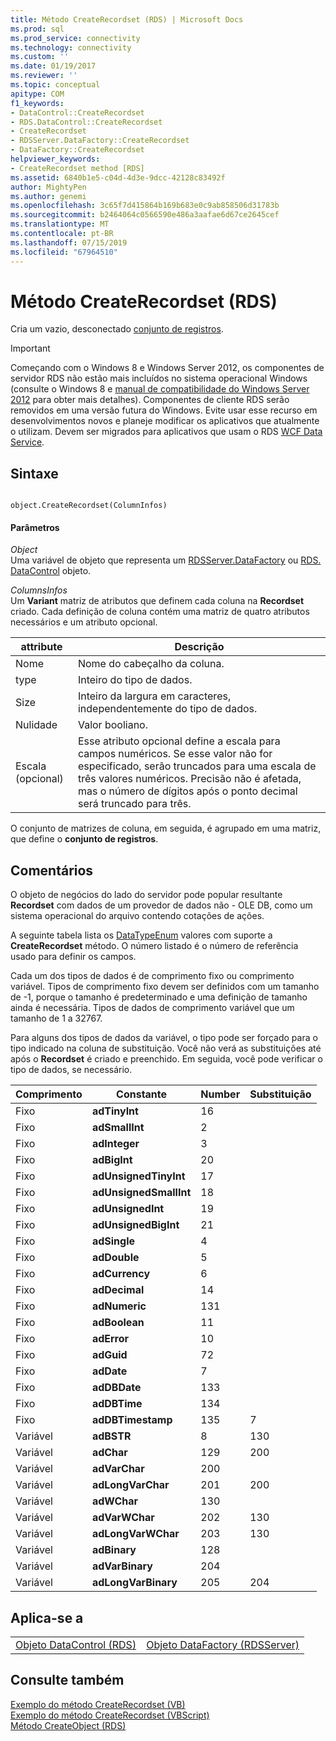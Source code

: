 ```yaml
---
title: Método CreateRecordset (RDS) | Microsoft Docs
ms.prod: sql
ms.prod_service: connectivity
ms.technology: connectivity
ms.custom: ''
ms.date: 01/19/2017
ms.reviewer: ''
ms.topic: conceptual
apitype: COM
f1_keywords:
- DataControl::CreateRecordset
- RDS.DataControl::CreateRecordset
- CreateRecordset
- RDSServer.DataFactory::CreateRecordset
- DataFactory::CreateRecordset
helpviewer_keywords:
- CreateRecordset method [RDS]
ms.assetid: 6840b1e5-c04d-4d3e-9dcc-42128c83492f
author: MightyPen
ms.author: genemi
ms.openlocfilehash: 3c65f7d415864b169b683e0c9ab858506d31783b
ms.sourcegitcommit: b2464064c0566590e486a3aafae6d67ce2645cef
ms.translationtype: MT
ms.contentlocale: pt-BR
ms.lasthandoff: 07/15/2019
ms.locfileid: "67964510"
---
```

# <a name="createrecordset-method-rds"></a>Método CreateRecordset (RDS)
Cria um vazio, desconectado [conjunto de registros](../../../ado/reference/ado-api/recordset-object-ado.md).  
  
> [!IMPORTANT]
>  Começando com o Windows 8 e Windows Server 2012, os componentes de servidor RDS não estão mais incluídos no sistema operacional Windows (consulte o Windows 8 e [manual de compatibilidade do Windows Server 2012](https://www.microsoft.com/download/details.aspx?id=27416) para obter mais detalhes). Componentes de cliente RDS serão removidos em uma versão futura do Windows. Evite usar esse recurso em desenvolvimentos novos e planeje modificar os aplicativos que atualmente o utilizam. Devem ser migrados para aplicativos que usam o RDS [WCF Data Service](https://go.microsoft.com/fwlink/?LinkId=199565).  
  
## <a name="syntax"></a>Sintaxe  
  
```  
  
object.CreateRecordset(ColumnInfos)  
```  
  
#### <a name="parameters"></a>Parâmetros  
 *Object*  
 Uma variável de objeto que representa um [RDSServer.DataFactory](../../../ado/reference/rds-api/datafactory-object-rdsserver.md) ou [RDS. DataControl](../../../ado/reference/rds-api/datacontrol-object-rds.md) objeto.  
  
 *ColumnsInfos*  
 Um **Variant** matriz de atributos que definem cada coluna na **Recordset** criado. Cada definição de coluna contém uma matriz de quatro atributos necessários e um atributo opcional.  
  
|attribute|Descrição|  
|---------------|-----------------|  
|Nome|Nome do cabeçalho da coluna.|  
|type|Inteiro do tipo de dados.|  
|Size|Inteiro da largura em caracteres, independentemente do tipo de dados.|  
|Nulidade|Valor booliano.|  
|Escala (opcional)|Esse atributo opcional define a escala para campos numéricos. Se esse valor não for especificado, serão truncados para uma escala de três valores numéricos. Precisão não é afetada, mas o número de dígitos após o ponto decimal será truncado para três.|  
  
 O conjunto de matrizes de coluna, em seguida, é agrupado em uma matriz, que define o **conjunto de registros**.  
  
## <a name="remarks"></a>Comentários  
 O objeto de negócios do lado do servidor pode popular resultante **Recordset** com dados de um provedor de dados não - OLE DB, como um sistema operacional do arquivo contendo cotações de ações.  
  
 A seguinte tabela lista os [DataTypeEnum](../../../ado/reference/ado-api/datatypeenum.md) valores com suporte a **CreateRecordset** método. O número listado é o número de referência usado para definir os campos.  
  
 Cada um dos tipos de dados é de comprimento fixo ou comprimento variável. Tipos de comprimento fixo devem ser definidos com um tamanho de -1, porque o tamanho é predeterminado e uma definição de tamanho ainda é necessária. Tipos de dados de comprimento variável que um tamanho de 1 a 32767.  
  
 Para alguns dos tipos de dados da variável, o tipo pode ser forçado para o tipo indicado na coluna de substituição. Você não verá as substituições até após o **Recordset** é criado e preenchido. Em seguida, você pode verificar o tipo de dados, se necessário.  
  
|Comprimento|Constante|Number|Substituição|  
|------------|--------------|------------|------------------|  
|Fixo|**adTinyInt**|16||  
|Fixo|**adSmallInt**|2||  
|Fixo|**adInteger**|3||  
|Fixo|**adBigInt**|20||  
|Fixo|**adUnsignedTinyInt**|17||  
|Fixo|**adUnsignedSmallInt**|18||  
|Fixo|**adUnsignedInt**|19||  
|Fixo|**adUnsignedBigInt**|21||  
|Fixo|**adSingle**|4||  
|Fixo|**adDouble**|5||  
|Fixo|**adCurrency**|6||  
|Fixo|**adDecimal**|14||  
|Fixo|**adNumeric**|131||  
|Fixo|**adBoolean**|11||  
|Fixo|**adError**|10||  
|Fixo|**adGuid**|72||  
|Fixo|**adDate**|7||  
|Fixo|**adDBDate**|133||  
|Fixo|**adDBTime**|134||  
|Fixo|**adDBTimestamp**|135|7|  
|Variável|**adBSTR**|8|130|  
|Variável|**adChar**|129|200|  
|Variável|**adVarChar**|200||  
|Variável|**adLongVarChar**|201|200|  
|Variável|**adWChar**|130||  
|Variável|**adVarWChar**|202|130|  
|Variável|**adLongVarWChar**|203|130|  
|Variável|**adBinary**|128||  
|Variável|**adVarBinary**|204||  
|Variável|**adLongVarBinary**|205|204|  
  
## <a name="applies-to"></a>Aplica-se a  
  
|||  
|-|-|  
|[Objeto DataControl (RDS)](../../../ado/reference/rds-api/datacontrol-object-rds.md)|[Objeto DataFactory (RDSServer)](../../../ado/reference/rds-api/datafactory-object-rdsserver.md)|  
  
## <a name="see-also"></a>Consulte também  
 [Exemplo do método CreateRecordset (VB)](../../../ado/reference/ado-api/createrecordset-method-example-vb.md)   
 [Exemplo do método CreateRecordset (VBScript)](../../../ado/reference/rds-api/createrecordset-method-example-vbscript.md)   
 [Método CreateObject (RDS)](../../../ado/reference/rds-api/createobject-method-rds.md)



